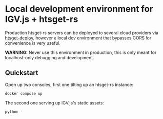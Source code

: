 # Local development environment for IGV.js + htsget-rs

Production htsget-rs servers can be deployed to several cloud providers via [htsget-deploy], however a local
dev environment that bypasses CORS for convenience is very useful.

**WARNING:** Never use this environment in production, this is only meant for localhost-only debugging and development.

## Quickstart

Open up two consoles, first one tilting up an htsget-rs instance:

```sh
docker compose up
```

The second one serving up IGV.js's static assets:

```sh
python -
```

[htsget-deploy]: https://github.com/umccr/htsget-deploy
